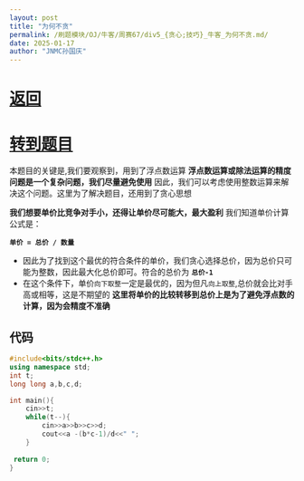 ```yaml
---
layout: post
title: "为何不贪"
permalink: /刷题模块/OJ/牛客/周赛67/div5_{贪心;技巧}_牛客_为何不贪.md/
date: 2025-01-17
author: "JNMC孙国庆"
---
```


# [返回](https://aliceauto.github.io/%E5%88%B7%E9%A2%98%E6%A8%A1%E5%9D%97/OJ/)
# [转到题目](https://ac.nowcoder.com/acm/contest/95016/B)

本题目的关键是,我们要观察到，用到了浮点数运算
**浮点数运算或除法运算的精度问题是一个复杂问题，我们尽量避免使用**
因此，我们可以考虑使用整数运算来解决这个问题。这里为了解决题目，还用到了贪心思想

**我们想要单价比竞争对手小，还得让单价尽可能大，最大盈利**
我们知道单价计算公式是：

**`单价 = 总价 / 数量`**
- 因此为了找到这个最优的符合条件的单价，我们贪心选择总价，因为总价只可能为整数，因此最大化总价即可。符合的总价为 **`总价-1`**
- 在这个条件下，单价`向下取整`一定是最优的，因为但凡`向上取整`,总价就会比对手高或相等，这是不期望的
**这里将单价的比较转移到总价上是为了避免浮点数的计算，因为会精度不准确**


## 代码
```cpp
#include<bits/stdc++.h>
using namespace std;
int t;
long long a,b,c,d;

int main(){
    cin>>t;
    while(t--){
        cin>>a>>b>>c>>d;
        cout<<a -(b*c-1)/d<<" ";
    }
    
 return 0;   
}
```